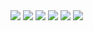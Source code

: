 <img src="https://capsule-render.vercel.app/api?type=waving&height=300&color=87cefa&text=This%20is%20Hyeonsik's%20Github&animation=fadeIn"/>

<img src="https://img.shields.io/badge/Python-3776AB?style=flat&logo=python&logoColor=white" />
<img src="https://img.shields.io/badge/Pytorch-EE4C2C?style=flat&logo=pytorch&logoColor=white" />
<img src="https://img.shields.io/badge/SQL-4479A1?style=flat&logo=mysql&logoColor=white" />
<img src="https://img.shields.io/badge/Excel-217346?style=flat&logo=microsoft excel&logoColor=white" />
<img src="https://img.shields.io/badge/Jupyter-F37626?style=flat&logo=jupyter&logoColor=white" />




